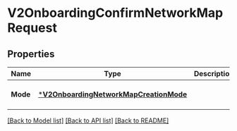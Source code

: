 # V2OnboardingConfirmNetworkMapRequest

## Properties
Name | Type | Description | Notes
------------ | ------------- | ------------- | -------------
**Mode** | [***V2OnboardingNetworkMapCreationMode**](v2_onboarding.NetworkMapCreationMode.md) |  | [optional] [default to null]

[[Back to Model list]](../README.md#documentation-for-models) [[Back to API list]](../README.md#documentation-for-api-endpoints) [[Back to README]](../README.md)

